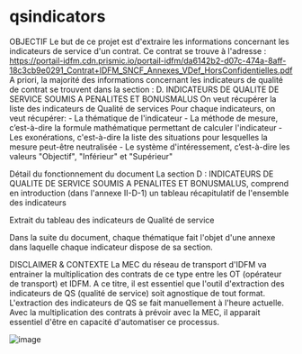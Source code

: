 # qsindicators

OBJECTIF
Le but de ce projet est d'extraire les informations concernant les indicateurs de service d'un contrat. Ce contrat se trouve à l'adresse : https://portail-idfm.cdn.prismic.io/portail-idfm/da6142b2-d07c-474a-8aff-18c3cb9e0291_Contrat+IDFM_SNCF_Annexes_VDef_HorsConfidentielles.pdf
A priori, la majorité des informations concernant les indicateurs de qualité de contrat se trouvent dans la section : D. INDICATEURS DE QUALITE DE SERVICE SOUMIS A PENALITES ET BONUSMALUS
On veut récupérer la liste des indicateurs de Qualité de services
Pour chaque indicateurs, on veut récupérer:
	- La thématique de l'indicateur
	- La méthode de mesure, c’est-à-dire la formule mathématique permettant de calculer l'indicateur
	- Les exonérations, c'est-à-dire la liste des situations pour lesquelles la mesure peut-être neutralisée
	- Le système d'intéressement, c’est-à-dire les valeurs "Objectif", "Inférieur" et "Supérieur"

Détail du fonctionnement du document
La section D : INDICATEURS DE QUALITE DE SERVICE SOUMIS A PENALITES ET BONUSMALUS, comprend en introduction (dans l'annexe II-D-1) un tableau récapitulatif de l'ensemble des indicateurs


Extrait du tableau des indicateurs de Qualité de service

Dans la suite du document, chaque thématique fait l'objet d'une annexe dans laquelle chaque indicateur dispose de sa section. 

DISCLAIMER & CONTEXTE
La MEC du réseau de transport d'IDFM va entrainer la multiplication des contrats de ce type entre les OT (opérateur de transport) et IDFM. A ce titre, il est essentiel que l'outil d'extraction des indicateurs de QS (qualité de service) soit agnostique de tout format.
L'extraction des indicateurs de QS se fait manuellement à l'heure actuelle. Avec la multiplication des contrats à prévoir avec la MEC, il apparait essentiel d'être en capacité d'automatiser ce processus. 

![image](https://github.com/user-attachments/assets/09f3ce81-ef82-40fd-ac6b-967b5bce0189)

